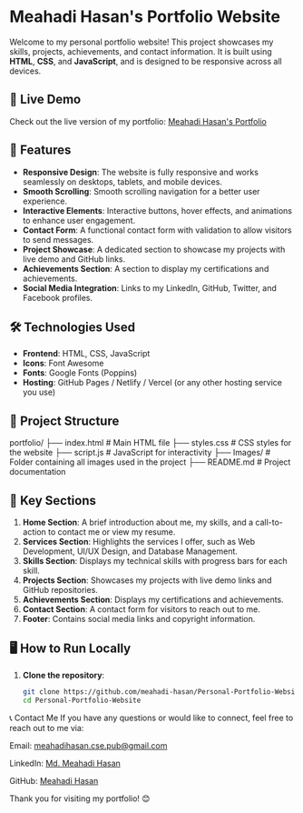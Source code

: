 # Meahadi Hasan's Portfolio Website

Welcome to my personal portfolio website! This project showcases my skills, projects, achievements, and contact information. 
It is built using **HTML**, **CSS**, and **JavaScript**, and is designed to be responsive across all devices.

## 🚀 Live Demo

Check out the live version of my portfolio: [Meahadi Hasan's Portfolio](https://meahadi-hasan.netlify.app)

## 🌟 Features

- **Responsive Design**: The website is fully responsive and works seamlessly on desktops, tablets, and mobile devices.
- **Smooth Scrolling**: Smooth scrolling navigation for a better user experience.
- **Interactive Elements**: Interactive buttons, hover effects, and animations to enhance user engagement.
- **Contact Form**: A functional contact form with validation to allow visitors to send messages.
- **Project Showcase**: A dedicated section to showcase my projects with live demo and GitHub links.
- **Achievements Section**: A section to display my certifications and achievements.
- **Social Media Integration**: Links to my LinkedIn, GitHub, Twitter, and Facebook profiles.

## 🛠️ Technologies Used

- **Frontend**: HTML, CSS, JavaScript
- **Icons**: Font Awesome
- **Fonts**: Google Fonts (Poppins)
- **Hosting**: GitHub Pages / Netlify / Vercel (or any other hosting service you use)

## 📂 Project Structure
portfolio/
├── index.html # Main HTML file
├── styles.css # CSS styles for the website
├── script.js # JavaScript for interactivity
├── Images/ # Folder containing all images used in the project
├── README.md # Project documentation


## 🎯 Key Sections

1. **Home Section**: A brief introduction about me, my skills, and a call-to-action to contact me or view my resume.
2. **Services Section**: Highlights the services I offer, such as Web Development, UI/UX Design, and Database Management.
3. **Skills Section**: Displays my technical skills with progress bars for each skill.
4. **Projects Section**: Showcases my projects with live demo links and GitHub repositories.
5. **Achievements Section**: Displays my certifications and achievements.
6. **Contact Section**: A contact form for visitors to reach out to me.
7. **Footer**: Contains social media links and copyright information.

## 🖥️ How to Run Locally

1. **Clone the repository**:
   ```bash
   git clone https://github.com/meahadi-hasan/Personal-Portfolio-Website.git
   cd Personal-Portfolio-Website

📞 Contact Me
If you have any questions or would like to connect, feel free to reach out to me via:

Email: meahadihasan.cse.pub@gmail.com

LinkedIn: [Md. Meahadi Hasan](https://www.linkedin.com/in/md-meahadi-hasan)

GitHub: [Meahadi Hasan](https://github.com/meahadi-hasan)

Thank you for visiting my portfolio! 😊
